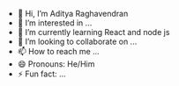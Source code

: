 - 👋 Hi, I’m Aditya Raghavendran
- 👀 I’m interested in ...
- 🌱 I’m currently learning React and node js
- 💞️ I’m looking to collaborate on ...
- 📫 How to reach me ...
- 😄 Pronouns: He/Him
- ⚡ Fun fact: ...

<!---
ARP-Proworks07/ARP-Proworks07 is a ✨ special ✨ repository because its `README.md` (this file) appears on your GitHub profile.
You can click the Preview link to take a look at your changes.
--->
